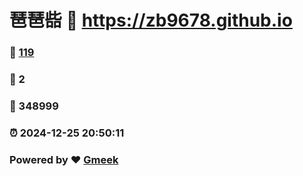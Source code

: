 # 琶琶啙 :link: https://zb9678.github.io 
### :page_facing_up: [119](https://zb9678.github.io/tag.html) 
### :speech_balloon: 2 
### :hibiscus: 348999 
### :alarm_clock: 2024-12-25 20:50:11 
### Powered by :heart: [Gmeek](https://github.com/Meekdai/Gmeek)
